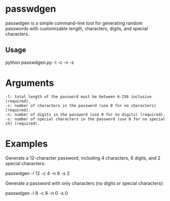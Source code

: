 # passwdgen

passwdgen is a simple command-line tool for generating random passwords with customizable length, characters, digits, and special characters.

## Usage


python passwdgen.py -l -c -n -s 

# Arguments

    -l: total length of the password must be between 6-256 inclusive (required).
    -c: number of characters in the password (use 0 for no characters) (required).
    -n: number of digits in the password (use 0 for no digits) (required).
    -s: number of special characters in the password (use 0 for no special ch) (required).
    
# Examples

Generate a 12-character password, including 4 characters, 6 digits, and 2 special characters:


passwdgen -l 12 -c 4 -n 6 -s 2

Generate a password with only characters (no digits or special characters):

passwdgen -l 8 -c 8 -n 0 -s 0


